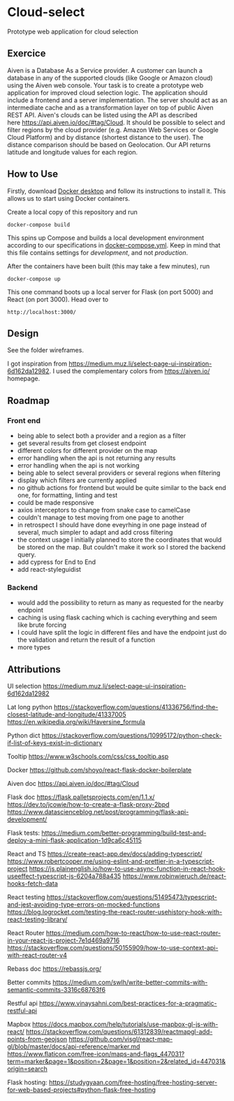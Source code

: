 # Cloud-select

Prototype web application for cloud selection

## Exercice

Aiven is a Database As a Service provider. A customer can launch a database in any of the supported clouds (like Google or Amazon cloud) using the Aiven web console.
Your task is to create a prototype web application for improved cloud selection logic. The application should include a frontend and a server implementation. The server should act as an intermediate cache and as a transformation layer on top of public Aiven REST API.
Aiven's clouds can be listed using the API as described here https://api.aiven.io/doc/#tag/Cloud.
It should be possible to select and filter regions by the cloud provider (e.g. Amazon Web Services or Google Cloud Platform) and by distance (shortest distance to the user). The distance comparison should be based on Geolocation. Our API returns latitude and longitude values for each region.

## How to Use

Firstly, download [Docker desktop](https://www.docker.com/products/docker-desktop) and follow its
instructions to install it. This allows us to start using Docker containers.

Create a local copy of this repository and run

    docker-compose build

This spins up Compose and builds a local development environment according to
our specifications in [docker-compose.yml](docker-compose.yml). Keep in mind that
this file contains settings for _development_, and not _production_.

After the containers have been built (this may take a few minutes), run

    docker-compose up

This one command boots up a local server for Flask (on port 5000)
and React (on port 3000). Head over to

    http://localhost:3000/

## Design

See the folder wireframes.

I got inspiration from https://medium.muz.li/select-page-ui-inspiration-6d162da12982.
I used the complementary colors from https://aiven.io/ homepage.

## Roadmap

### Front end

- being able to select both a provider and a region as a filter
- get several results from get closest endpoint
- different colors for different provider on the map
- error handling when the api is not returning any results
- error handling when the api is not working
- being able to select several providers or several regions when filtering
- display which filters are currently applied
- no github actions for frontend but would be quite similar to the back end one, for formatting, linting and test
- could be made responsive
- axios interceptors to change from snake case to camelCase
- couldn't manage to test moving from one page to another
- in retrospect I should have done eveyrhing in one page instead of several, much simpler to adapt and add cross filtering
- the context usage I initially planned to store the coordinates that would be stored on the map. But couldn't make it work so I stored the backend query.
- add cypress for End to End
- add react-styleguidist

### Backend

- would add the possibility to return as many as requested for the nearby endpoint
- caching is using flask caching which is caching everything and seem like brute forcing
- I could have split the logic in different files and have the endpoint just do the validation and return the result of a function
- more types

## Attributions

UI selection
https://medium.muz.li/select-page-ui-inspiration-6d162da12982

Lat long python
https://stackoverflow.com/questions/41336756/find-the-closest-latitude-and-longitude/41337005
https://en.wikipedia.org/wiki/Haversine_formula

Python dict
https://stackoverflow.com/questions/10995172/python-check-if-list-of-keys-exist-in-dictionary

Tooltip
https://www.w3schools.com/css/css_tooltip.asp

Docker
https://github.com/shoyo/react-flask-docker-boilerplate

Aiven doc
https://api.aiven.io/doc/#tag/Cloud

Flask doc
https://flask.palletsprojects.com/en/1.1.x/
https://dev.to/jcowie/how-to-create-a-flask-proxy-2bpd
https://www.datascienceblog.net/post/programming/flask-api-development/

Flask tests:
https://medium.com/better-programming/build-test-and-deploy-a-mini-flask-application-1d9ca6c45115

React and TS
https://create-react-app.dev/docs/adding-typescript/
https://www.robertcooper.me/using-eslint-and-prettier-in-a-typescript-project
https://js.plainenglish.io/how-to-use-async-function-in-react-hook-useeffect-typescript-js-6204a788a435
https://www.robinwieruch.de/react-hooks-fetch-data

React testing
https://stackoverflow.com/questions/51495473/typescript-and-jest-avoiding-type-errors-on-mocked-functions
https://blog.logrocket.com/testing-the-react-router-usehistory-hook-with-react-testing-library/

React Router
https://medium.com/how-to-react/how-to-use-react-router-in-your-react-js-project-7e1d469a9716
https://stackoverflow.com/questions/50155909/how-to-use-context-api-with-react-router-v4

Rebass doc
https://rebassjs.org/

Better commits
https://medium.com/swlh/write-better-commits-with-semantic-commits-3316c68763f6

Restful api
https://www.vinaysahni.com/best-practices-for-a-pragmatic-restful-api

Mapbox
https://docs.mapbox.com/help/tutorials/use-mapbox-gl-js-with-react/
https://stackoverflow.com/questions/61312839/reactmapgl-add-points-from-geojson
https://github.com/visgl/react-map-gl/blob/master/docs/api-reference/marker.md
https://www.flaticon.com/free-icon/maps-and-flags_447031?term=marker&page=1&position=2&page=1&position=2&related_id=447031&origin=search

Flask hosting:
https://studygyaan.com/free-hosting/free-hosting-server-for-web-based-projects#python-flask-free-hosting
